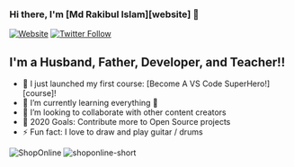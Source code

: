 ### Hi there, I'm [Md Rakibul Islam][website] 👋

[![Website](https://img.shields.io/website?label=codeSTACKr.com&style=for-the-badge&url=https%3A%2F%2Fcodestackr.com)](https://codestackr.com)
[![Twitter Follow](https://img.shields.io/twitter/follow/codeSTACKr?color=1DA1F2&logo=twitter&style=for-the-badge)](https://twitter.com/intent/follow?original_referer=https%3A%2F%2Fgithub.com%2FcodeSTACKr&screen_name=codeSTACKr)

## I'm a Husband, Father, Developer, and Teacher!!

- 🔭 I just launched my first course: [Become A VS Code SuperHero!][course]!
- 🌱 I’m currently learning everything 🤣
- 👯 I’m looking to collaborate with other content creators
- 🥅 2020 Goals: Contribute more to Open Source projects
- ⚡ Fun fact: I love to draw and play guitar / drums


<img alt="ShopOnline" src="https://user-images.githubusercontent.com/50355854/127033554-d8e14c46-8f88-438c-a67e-1e3cd119c657.mp4"> </img>
![shoponline-short](https://user-images.githubusercontent.com/50355854/127045715-52b29d83-3940-4db7-9135-ee69de35e082.gif)




